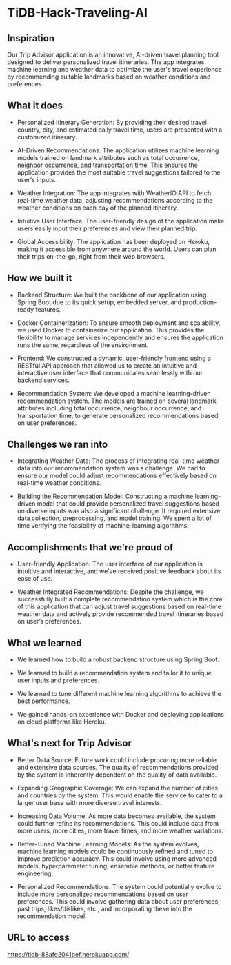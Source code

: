 # TiDB-Hack-Traveling-AI



## Inspiration
Our Trip Advisor application is an innovative, AI-driven travel planning tool designed to deliver personalized travel itineraries. The app integrates machine learning and weather data to optimize the user's travel experience by recommending suitable landmarks based on weather conditions and preferences.

## What it does
- Personalized Itinerary Generation: By providing their desired travel country, city, and estimated daily travel time, users are presented with a customized itinerary. 

- AI-Driven Recommendations: The application utilizes machine learning models trained on landmark attributes such as total occurrence, neighbor occurrence, and transportation time. This ensures the application provides the most suitable travel suggestions tailored to the user's inputs.

- Weather Integration: The app integrates with WeatherIO API to fetch real-time weather data, adjusting recommendations according to the weather conditions on each day of the planned itinerary.

- Intuitive User Interface: The user-friendly design of the application make users easily input their preferences and view their planned trip.

- Global Accessibility: The application has been deployed on Heroku, making it accessible from anywhere around the world. Users can plan their trips on-the-go, right from their web browsers.

## How we built it
- Backend Structure: We built the backbone of our application using Spring Boot due to its quick setup, embedded server, and production-ready features.

- Docker Containerization: To ensure smooth deployment and scalability, we used Docker to containerize our application. This provides the flexibility to manage services independently and ensures the application runs the same, regardless of the environment.

- Frontend: We constructed a dynamic, user-friendly frontend using a RESTful API approach that allowed us to create an intuitive and interactive user interface that communicates seamlessly with our backend services.

- Recommendation System: We developed a machine learning-driven recommendation system. The models are trained on several landmark attributes including total occurrence, neighbour occurrence, and transportation time, to generate personalized recommendations based on user preferences.

## Challenges we ran into
- Integrating Weather Data: The process of integrating real-time weather data into our recommendation system was a challenge. We had to ensure our model could adjust recommendations effectively based on real-time weather conditions.

- Building the Recommendation Model: Constructing a machine learning-driven model that could provide personalized travel suggestions based on diverse inputs was also a significant challenge. It required extensive data collection, preprocessing, and model training. We spent a lot of time verifying the feasibility of machine-learning algorithms.

## Accomplishments that we're proud of
- User-friendly Application: The user interface of our application is intuitive and interactive, and we've received positive feedback about its ease of use.

- Weather Integrated Recommendations: Despite the challenge, we successfully built a complete recommendation system which is the core of this application that can adjust travel suggestions based on real-time weather data and actively provide recommended travel itineraries based on user’s preferences.

## What we learned
- We learned how to build a robust backend structure using Spring Boot.

- We learned to build a recommendation system and tailor it to unique user inputs and preferences.

- We learned to tune different machine learning algorithms to achieve the best performance.

- We gained hands-on experience with Docker and deploying applications on cloud platforms like Heroku.

## What's next for Trip Advisor
- Better Data Source: Future work could include procuring more reliable and extensive data sources. The quality of recommendations provided by the system is inherently dependent on the quality of data available.

- Expanding Geographic Coverage: We can expand the number of cities and countries by the system. This would enable the service to cater to a larger user base with more diverse travel interests.

- Increasing Data Volume: As more data becomes available, the system could further refine its recommendations. This could include data from more users, more cities, more travel times, and more weather variations.

- Better-Tuned Machine Learning Models: As the system evolves, machine learning models could be continuously refined and tuned to improve prediction accuracy. This could involve using more advanced models, hyperparameter tuning, ensemble methods, or better feature engineering.

- Personalized Recommendations: The system could potentially evolve to include more personalized recommendations based on user preferences. This could involve gathering data about user preferences, past trips, likes/dislikes, etc., and incorporating these into the recommendation model.



## URL to access
https://tidb-88afe2041bef.herokuapp.com/
